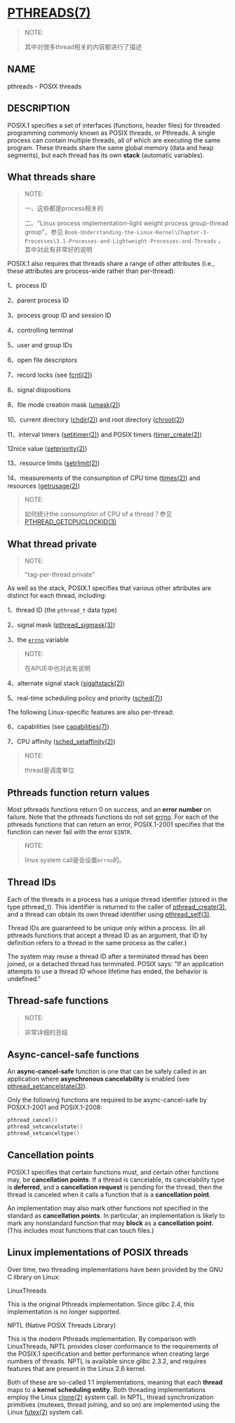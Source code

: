 # [PTHREADS(7)](http://man7.org/linux/man-pages/man7/pthreads.7.html)

> NOTE: 
>
> 其中对很多thread相关的内容都进行了描述

## NAME

pthreads - POSIX threads

## DESCRIPTION     

POSIX.1 specifies a set of interfaces (functions, header files) for threaded programming commonly known as POSIX threads, or Pthreads.  A single process can contain multiple threads, all of which are executing the same program.  These threads share the same global memory (data and heap segments), but each thread has its own **stack** (automatic variables).

## What threads share

> NOTE: 
>
> 一、这些都是process相关的
>
> 二、"Linux process implementation-light weight process group-thread group"，参见 `Book-Understanding-the-Linux-Kernel\Chapter-3-Processes\3.1-Processes-and-Lightweight-Processes-and-Threads` ，其中对此有非常好的说明

POSIX.1 also requires that threads share a range of other attributes (i.e., these attributes are process-wide rather than per-thread):

1、process ID

2、parent process ID

3、process group ID and session ID

4、controlling terminal

5、user and group IDs

6、open file descriptors

7、record locks (see [fcntl(2)](http://man7.org/linux/man-pages/man2/fcntl.2.html))

8、signal dispositions

8、file mode creation mask ([umask(2)](http://man7.org/linux/man-pages/man2/umask.2.html))

10、current directory ([chdir(2)](http://man7.org/linux/man-pages/man2/chdir.2.html)) and root directory ([chroot(2)](http://man7.org/linux/man-pages/man2/chroot.2.html))

11、interval timers ([setitimer(2)](http://man7.org/linux/man-pages/man2/setitimer.2.html)) and POSIX timers ([timer_create(2)](http://man7.org/linux/man-pages/man2/timer_create.2.html))

12nice value ([setpriority(2)](http://man7.org/linux/man-pages/man2/setpriority.2.html))

13、resource limits ([setrlimit(2)](http://man7.org/linux/man-pages/man2/setrlimit.2.html))

14、measurements of the consumption of CPU time ([times(2)](http://man7.org/linux/man-pages/man2/times.2.html)) and resources ([getrusage(2)](http://man7.org/linux/man-pages/man2/getrusage.2.html))

> NOTE: 
>
> 如何统计the consumption of CPU of a thread？参见[PTHREAD_GETCPUCLOCKID(3)](http://man7.org/linux/man-pages/man3/pthread_getcpuclockid.3.html)

## What thread private

> NOTE: 
>
> "tag-per-thread private"

As well as the stack, POSIX.1 specifies that various other attributes  are distinct for each thread, including:

1、thread ID (the `pthread_t` data type)

2、signal mask ([pthread_sigmask(3)](http://man7.org/linux/man-pages/man3/pthread_sigmask.3.html))

3、the [`errno`](http://man7.org/linux/man-pages/man3/errno.3.html) variable

> NOTE: 
>
> 在APUE中也对此有说明

4、alternate signal stack ([sigaltstack(2)](http://man7.org/linux/man-pages/man2/sigaltstack.2.html))

5、real-time scheduling policy and priority ([sched(7)](http://man7.org/linux/man-pages/man7/sched.7.html))

The following Linux-specific features are also per-thread:

6、capabilities (see [capabilities(7)](http://man7.org/linux/man-pages/man7/capabilities.7.html))

7、CPU affinity ([sched_setaffinity(2)](http://man7.org/linux/man-pages/man2/sched_setaffinity.2.html))

> NOTE: 
>
> thread是调度单位

## Pthreads function return values

Most pthreads functions return 0 on success, and an **error number** on failure.  Note that the pthreads functions do not set [errno](http://man7.org/linux/man-pages/man3/errno.3.html).  For each of the pthreads functions that can return an error, POSIX.1-2001 specifies that the function can never fail with the error `EINTR`.

> NOTE: 
>
> linux system call是会设置`errno`的。





## Thread IDs

Each of the threads in a process has a unique thread identifier (stored in the type pthread_t).  This identifier is returned to the caller of [pthread_create(3)](http://man7.org/linux/man-pages/man3/pthread_create.3.html), and a thread can obtain its own thread identifier using [pthread_self(3)](http://man7.org/linux/man-pages/man3/pthread_self.3.html).

Thread IDs are guaranteed to be unique only within a process.  (In all pthreads functions that accept a thread ID as an argument, that ID by definition refers to a thread in the same process as the caller.)

The system may reuse a thread ID after a terminated thread has been joined, or a detached thread has terminated.  POSIX says: "If an application attempts to use a thread ID whose lifetime has ended, the behavior is undefined."

## Thread-safe functions

> NOTE: 
>
> 非常详细的总结

## Async-cancel-safe functions

An **async-cancel-safe** function is one that can be safely called in an application where **asynchronous cancelability** is enabled (see [pthread_setcancelstate(3)](http://man7.org/linux/man-pages/man3/pthread_setcancelstate.3.html)).

Only the following functions are required to be async-cancel-safe by POSIX.1-2001 and POSIX.1-2008:



```c
pthread_cancel()
pthread_setcancelstate()
pthread_setcanceltype()
```



## Cancellation points

POSIX.1 specifies that certain functions must, and certain other functions may, be **cancellation points**.  If a thread is cancelable, its cancelability type is **deferred**, and a **cancellation request** is pending for the thread, then the thread is canceled when it calls a function that is a **cancellation point**.




An implementation may also mark other functions not specified in the standard as **cancellation points**.  In particular, an implementation is likely to mark any nonstandard function that may **block** as a **cancellation point**.  (This includes most functions that can touch files.)



## Linux implementations of POSIX threads

Over time, two threading implementations have been provided by the GNU C library on Linux:

LinuxThreads

This is the original Pthreads implementation.  Since glibc 2.4, this implementation is no longer supported.

NPTL (Native POSIX Threads Library)

This is the modern Pthreads implementation.  By comparison with LinuxThreads, NPTL provides closer conformance to the requirements of the POSIX.1 specification and better performance when creating large numbers of threads.  NPTL is available since glibc 2.3.2, and requires features that are present in the Linux 2.6 kernel.

Both of these are so-called 1:1 implementations, meaning that each **thread** maps to a **kernel scheduling entity**.  Both threading implementations employ the Linux [clone(2)](http://man7.org/linux/man-pages/man2/clone.2.html) system call.  In NPTL, thread synchronization primitives (mutexes, thread joining, and so on) are implemented using the Linux [futex(2)](http://man7.org/linux/man-pages/man2/futex.2.html) system call.


